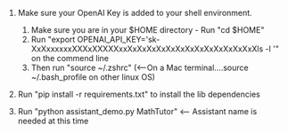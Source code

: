1. Make sure your OpenAI Key is added to your shell environment.
    1. Make sure you are in your $HOME directory - Run "cd $HOME"
    2. Run "export OPENAI_API_KEY='sk-XxXxxxxxxXXXxXXXXXxxXxXxXxXxXxXxXxXxXxXxXxXxXxXls -l '" on the commend line
    3. Then run "source ~/.zshrc" (<--On a Mac terminal....source ~/.bash_profile on other linux OS)

2. Run "pip install -r requirements.txt" to install the lib dependencies
3. Run "python assistant_demo.py MathTutor" <-- Assistant name is needed at this time

